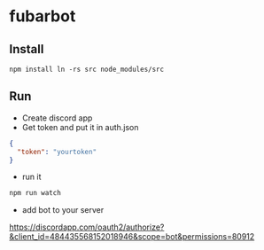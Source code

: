# fubarbot

## Install 

``
npm install
ln -rs src node_modules/src
``

## Run
* Create discord app
* Get token and put it in auth.json 
```json
{
  "token": "yourtoken"
}
```
* run it
```bash
npm run watch
```
* add bot to your server

https://discordapp.com/oauth2/authorize?&client_id=484435568152018946&scope=bot&permissions=80912